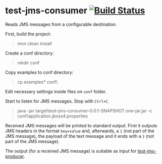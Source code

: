 test-jms-consumer [![Build Status](https://www.codeship.io/projects/16d92850-ca3d-0131-e4eb-121d56ccd2c2/status)](https://www.codeship.io/projects/22528)
=================

Reads JMS messages from a configurable destination.

First, build the project:
> mvn clean install

Create a conf directory:
> mkdir conf

Copy examples to conf directory:
> cp examples\* conf\

Edit necessary settings inside files on `conf` folder.

Start to listen for JMS messages. Stop with `Ctrl+C`.

> java -jar target\test-jms-consumer-0.0.1-SNAPSHOT.one-jar.jar -c conf\application.jboss4.properties

Received JMS messages will be printed to standard output. First it outputs JMS headers in the format `key=value` and, afterwards, a `{` (not part of the JMS message), the payload of the text message and it ends with a `}` (not part of the JMS message).

The output (for a received JMS message) is suitable as input for [test-jms-producer](https://github.com/imjorge/test-jms-consumer).
